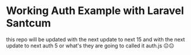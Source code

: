 # Working Auth Example with Laravel Santcum

this repo will be updated with the next update to next 15
and with the next update to next auth 5 or what's they are going to called it auth.js 😐😐